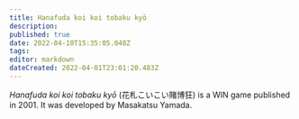 ```yaml
---
title: Hanafuda koi koi tobaku kyō
description: 
published: true
date: 2022-04-10T15:35:05.048Z
tags: 
editor: markdown
dateCreated: 2022-04-01T23:01:20.483Z
---
```


_Hanafuda koi koi tobaku kyō_ (<span lang='ja'>花札こいこい賭博狂</span>) is a WIN game published in 2001.
It was developed by Masakatsu Yamada.
